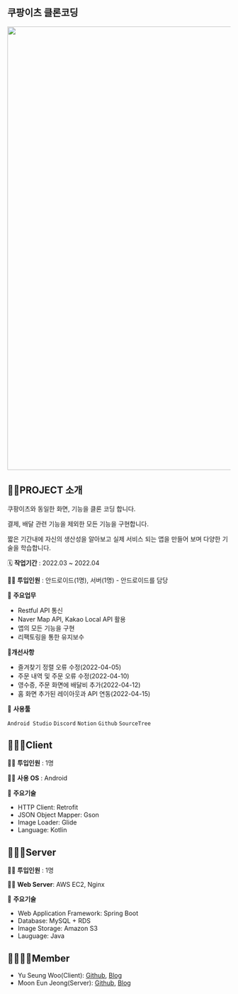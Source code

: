 ## 쿠팡이츠 클론코딩
<img width="1000" src="https://user-images.githubusercontent.com/72602912/162621764-1fa6d63a-b412-4d18-813e-28035e8b7f8c.png">

## 👩‍🏫PROJECT 소개

쿠팡이츠와 동일한 화면, 기능을 클론 코딩 합니다.

결제, 배달 관련 기능을 제외한 모든 기능을 구현합니다.

짧은 기간내에 자신의 생산성을 알아보고 실제 서비스 되는 앱을 만들어 보며 다양한 기술을 학습합니다.

🗓️ **작업기간** : 2022.03 ~ 2022.04

👨‍💻 **투입인원** : 안드로이드(1명), 서버(1명) - 안드로이드를 담당

📒 **주요업무** 

- Restful API 통신
- Naver Map API, Kakao Local API 활용
- 앱의 모든 기능을 구현
- 리팩토링을 통한 유지보수

💪**개선사항**

- 즐겨찾기 정렬 오류 수정(2022-04-05)
- 주문 내역 및 주문 오류 수정(2022-04-10)
- 영수증, 주문 화면에 배달비 추가(2022-04-12)
- 홈 화면 추가된 레이아웃과 API 연동(2022-04-15)

🌱 **사용툴**

`Android Studio` `Discord` `Notion` `Github` `SourceTree`

## 🙆🏻‍♂️Client

👨‍💻 **투입인원** : 1명

👨‍💻 **사용 OS** : Android

📒 **주요기술**

- HTTP Client: Retrofit
- JSON Object Mapper: Gson
- Image Loader: Glide
- Language: Kotlin

## 🙆🏻‍♀️Server

👨‍💻 **투입인원** : 1명

👨‍💻 **Web Server**: AWS EC2, Nginx

📒 **주요기술**

- Web Application Framework: Spring Boot
- Database: MySQL + RDS
- Image Storage: Amazon S3
- Lauguage: Java

## 👩‍👩‍👦‍👦**Member**

- Yu Seung Woo(Client): [Github](https://github.com/RyuSw-cs), [Blog](https://blog.naver.com/rsw1452)
- Moon Eun Jeong(Server): [Github](https://github.com/EUNJEONGMUN), [Blog](https://graph-paper.tistory.com)
